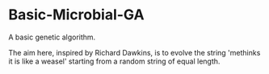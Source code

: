 # Basic-Microbial-GA

A basic genetic algorithm. 

The aim here, inspired by Richard Dawkins, is to evolve the string 'methinks it is like a weasel' starting from a random string of equal length.
